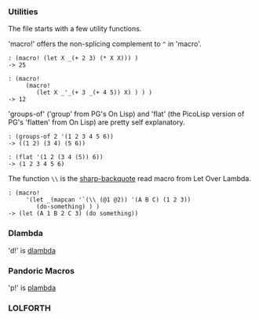 ### Utilities
The file starts with a few utility functions.

'macro!' offers the non-splicing complement to `^` in 'macro'.
```
: (macro! (let X _(+ 2 3) (* X X))) )
-> 25
```
```
: (macro!
     (macro!
        (let X _'_(+ 3 _(+ 4 5)) X) ) ) )
-> 12
```

'groups-of' ('group' from PG's On Lisp) and 'flat' (the PicoLisp version of
PG's 'flatten' from On Lisp) are pretty self explanatory.
```
: (groups-of 2 '(1 2 3 4 5 6))
-> ((1 2) (3 4) (5 6))

: (flat '(1 2 (3 4 (5)) 6))
-> (1 2 3 4 5 6)
```

The function `\\` is the [sharp-backquote](https://letoverlambda.com/index.cl/guest/chap6.html#sec_2)
read macro from Let Over Lambda.
```
: (macro!
     '(let _(mapcan '`(\\ (@1 @2)) '(A B C) (1 2 3))
        (do-something) ) )
-> (let (A 1 B 2 C 3) (do something))
```


### Dlambda
'd!' is [dlambda](https://letoverlambda.com/index.cl/guest/chap5.html#sec_7)

### Pandoric Macros
'p!' is [plambda](https://letoverlambda.com/index.cl/guest/chap6.html#sec_7)

### LOLFORTH
